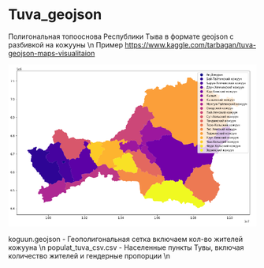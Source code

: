 # Tuva_geojson
Полигональная топооснова Республики Тыва в формате geojson c разбивкой на кожууны \n
Пример https://www.kaggle.com/tarbagan/tuva-geojson-maps-visualitaion


![Иллюстрация к проекту](https://github.com/tarbagan/Tuva_geojson/blob/master/screenshot-www.kaggle.com-2020.04.10-10_16_11.png)

koguun.geojson - Геополигональная сетка включаем кол-во жителей кожууна \n
populat_tuva_csv.csv 	- Населенные пункты Тувы, включая количество жителей и гендерные пропорции \n
